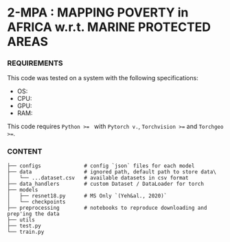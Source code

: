 # 2-MPA : MAPPING POVERTY in AFRICA w.r.t. MARINE PROTECTED AREAS

### REQUIREMENTS
This code was tested on a system with the following specifications:  
- OS:  
- CPU:  
- GPU:  
- RAM:  

This code requires `Python >= ` with `Pytorch v.`, `Torchvision >=` and `Torchgeo >=`.

### CONTENT

```
├── configs              # config `json` files for each model  
├── data                 # ignored path, default path to store data\
│   └── ...dataset.csv   # available datasets in csv format 
├── data_handlers        # custom Dataset / DataLoader for torch            
├── models                 
│   ├── resnet18.py      # MS Only `(Yeh&al., 2020)`  
│   └── checkpoints      
├── preprocessing        # notebooks to reproduce downloading and prep'ing the data   
├── utils 
├── test.py   
└── train.py                
```
